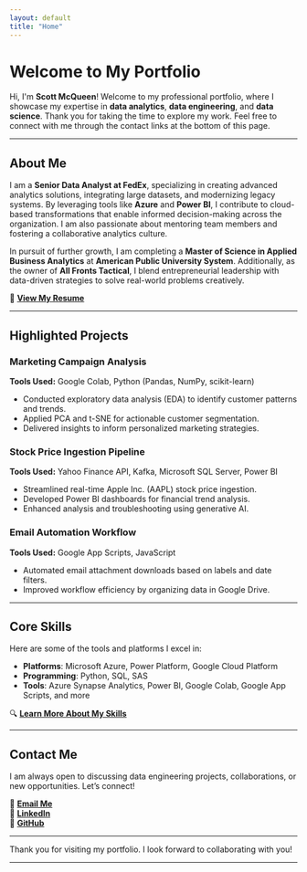 ```yaml
---
layout: default
title: "Home"
---
```


# **Welcome to My Portfolio**

Hi, I'm **Scott McQueen**! Welcome to my professional portfolio, where I showcase my expertise in **data analytics**, **data engineering**, and **data science**. Thank you for taking the time to explore my work. Feel free to connect with me through the contact links at the bottom of this page.

---

## **About Me**

I am a **Senior Data Analyst at FedEx**, specializing in creating advanced analytics solutions, integrating large datasets, and modernizing legacy systems. By leveraging tools like **Azure** and **Power BI**, I contribute to cloud-based transformations that enable informed decision-making across the organization. I am also passionate about mentoring team members and fostering a collaborative analytics culture.

In pursuit of further growth, I am completing a **Master of Science in Applied Business Analytics** at **American Public University System**. Additionally, as the owner of **All Fronts Tactical**, I blend entrepreneurial leadership with data-driven strategies to solve real-world problems creatively.

📄 [**View My Resume**](https://smcqueen2023.github.io/skills-github-pages/resume/)

---

<section id="projects" class="highlighted-projects">
  <h2><strong>Highlighted Projects</strong></h2>
  <div class="project-cards">
    <!-- Project 1 -->
    <div class="card">
      <h3>Marketing Campaign Analysis</h3>
      <p><strong>Tools Used:</strong> Google Colab, Python (Pandas, NumPy, scikit-learn)</p>
      <ul>
        <li>Conducted exploratory data analysis (EDA) to identify customer patterns and trends.</li>
        <li>Applied PCA and t-SNE for actionable customer segmentation.</li>
        <li>Delivered insights to inform personalized marketing strategies.</li>
      </ul>
    </div>
    <!-- Project 2 -->
    <div class="card">
      <h3>Stock Price Ingestion Pipeline</h3>
      <p><strong>Tools Used:</strong> Yahoo Finance API, Kafka, Microsoft SQL Server, Power BI</p>
      <ul>
        <li>Streamlined real-time Apple Inc. (AAPL) stock price ingestion.</li>
        <li>Developed Power BI dashboards for financial trend analysis.</li>
        <li>Enhanced analysis and troubleshooting using generative AI.</li>
      </ul>
    </div>
    <!-- Project 3 -->
    <div class="card">
      <h3>Email Automation Workflow</h3>
      <p><strong>Tools Used:</strong> Google App Scripts, JavaScript</p>
      <ul>
        <li>Automated email attachment downloads based on labels and date filters.</li>
        <li>Improved workflow efficiency by organizing data in Google Drive.</li>
      </ul>
    </div>
  </div>
</section>

---

## **Core Skills**

Here are some of the tools and platforms I excel in:

- **Platforms**: Microsoft Azure, Power Platform, Google Cloud Platform  
- **Programming**: Python, SQL, SAS  
- **Tools**: Azure Synapse Analytics, Power BI, Google Colab, Google App Scripts, and more  

🔍 [**Learn More About My Skills**](https://smcqueen2023.github.io/skills-github-pages/skill.html)

---

## **Contact Me**

I am always open to discussing data engineering projects, collaborations, or new opportunities. Let’s connect!  

📧 [**Email Me**](mailto:scottmcqueen2023@gmail.com)  
🔗 [**LinkedIn**](https://www.linkedin.com/in/smmcqueen/)  
🐙 [**GitHub**](https://github.com/SMcQueen2023/)  

---

Thank you for visiting my portfolio. I look forward to collaborating with you!

---
